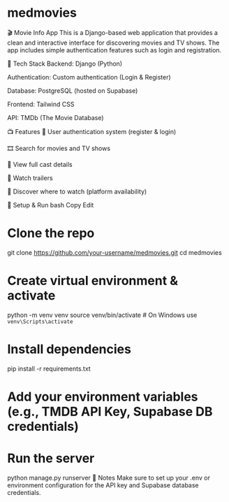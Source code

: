 # medmovies
🎬 Movie Info App
This is a Django-based web application that provides a clean and interactive interface for discovering movies and TV shows. The app includes simple authentication features such as login and registration.

🔧 Tech Stack
Backend: Django (Python)

Authentication: Custom authentication (Login & Register)

Database: PostgreSQL (hosted on Supabase)

Frontend: Tailwind CSS

API: TMDb (The Movie Database)

📺 Features
🔐 User authentication system (register & login)

🎞️ Search for movies and TV shows

👥 View full cast details

🎥 Watch trailers

📍 Discover where to watch (platform availability)

🚀 Setup & Run
bash
Copy
Edit
# Clone the repo
git clone https://github.com/your-username/medmovies.git
cd medmovies

# Create virtual environment & activate
python -m venv venv
source venv/bin/activate  # On Windows use `venv\Scripts\activate`

# Install dependencies
pip install -r requirements.txt

# Add your environment variables (e.g., TMDB API Key, Supabase DB credentials)

# Run the server
python manage.py runserver
📝 Notes
Make sure to set up your .env or environment configuration for the API key and Supabase database credentials.
